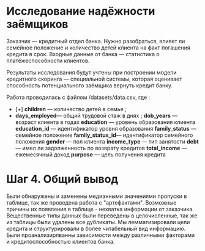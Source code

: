 # Исследование надёжности заёмщиков

Заказчик — кредитный отдел банка. Нужно разобраться, влияет ли семейное положение и количество детей клиента на факт погашения кредита в срок. Входные данные от банка — статистика о платёжеспособности клиентов.

Результаты исследования будут учтены при построении модели кредитного скоринга — специальной системы, которая оценивает способность потенциального заёмщика вернуть кредит банку.


Работа проводилась с файлом /datasets/data.csv, где :

- [+] **children** — количество детей в семье ;
- **days_employed**— общий трудовой стаж в днях ;
**dob_years** — возраст клиента в годах
**education** — уровень образования клиента
**education_id** — идентификатор уровня образования
**family_status** — семейное положение
**family_status_id**— идентификатор семейного положения
**gender** — пол клиента
**income_type** — тип занятости
**debt** — имел ли задолженность по возврату кредитов
**total_income** — ежемесячный доход
**purpose** — цель получения кредита

# Шаг 4. Общий вывод

Были обнаружены и заменены медианными значениями пропуски в таблице, так же проведена работа с "артефактами". Возможные причины их появления в таблице - нехватка информации от заказчика. Вещественные типы данных были переведены в целочисленные, так же из таблицы были удалены все дубликаты. Мы лемматизировали цели кредита и структурировали в более читабельный вид информацию. Были проанализирлванны зависимости между различными факторами и кредитоспособностью клиентов банка.
